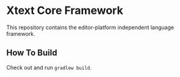 # Xtext Core Framework

This repository contains the editor-platform independent language framework. 

## How To Build

Check out and run `gradlew build`.
